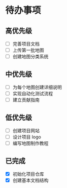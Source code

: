 # 待办事项

## 高优先级
- [ ] 完善项目文档
- [ ] 上传第一批地图
- [ ] 创建地图分类系统

## 中优先级
- [ ] 为每个地图创建详细说明
- [ ] 实现自动化测试流程
- [ ] 建立贡献指南

## 低优先级
- [ ] 创建项目网站
- [ ] 设计项目 logo
- [ ] 编写地图制作教程

## 已完成
- [x] 初始化项目仓库
- [x] 创建基本文档结构
